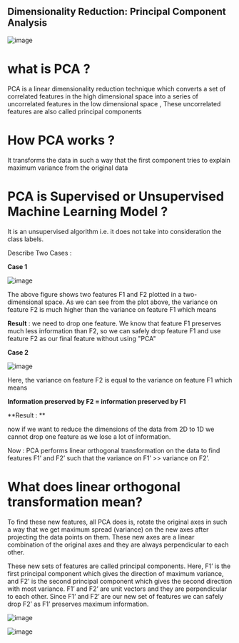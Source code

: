 ## Dimensionality Reduction: Principal Component Analysis
![image](https://miro.medium.com/v2/resize:fit:1400/1*T7CqlFV5aRm6MxO5nJt7Qw.gif)

 # what is PCA ?

PCA is a linear dimensionality reduction technique which converts a set of correlated features in the high dimensional space into a series of uncorrelated features in the low dimensional space , These uncorrelated features are also called principal components

#  How PCA works ?

It transforms the data in such a way that the first component tries to explain maximum variance from the original data

# PCA is Supervised or Unsupervised Machine Learning Model ?

It is an unsupervised algorithm i.e. it does not take into consideration the class labels.

Describe Two Cases : 

**Case 1**

![image](https://miro.medium.com/v2/resize:fit:1100/format:webp/1*0zaNT5b09jGpIPCeciYw0w.png)

The above figure shows two features F1 and F2 plotted in a two-dimensional space. As we can see from the plot above, the variance on feature F2 is much higher than the variance on feature F1 which means


**Result** : 
we need to drop one feature. We know that feature F1 preserves much less information than F2, so we can safely drop feature F1 and use feature F2 as our final feature without using "PCA"


**Case 2**

![image](https://miro.medium.com/v2/resize:fit:1100/format:webp/1*FOboyOo3_ALuBJ2GSWR4mA.png)

Here, the variance on feature F2 is equal to the variance on feature F1 which means

**Information preserved by F2 = information preserved by F1**

**Result : **

now if we want to reduce the dimensions of the data from 2D to 1D we cannot drop one feature as we lose a lot of information.

Now : PCA performs linear orthogonal transformation on the data to find features F1’ and F2’ such that the variance on F1’ >> variance on F2’.


# What does linear orthogonal transformation mean?

To find these new features, all PCA does is, rotate the original axes in such a way that we get maximum spread (variance) on the new axes after projecting the data points on them. These new axes are a linear combination of the original axes and they are always perpendicular to each other.

These new sets of features are called principal components. Here, F1’ is the first principal component which gives the direction of maximum variance, and F2' is the second principal component which gives the second direction with most variance. F1’ and F2’ are unit vectors and they are perpendicular to each other. Since F1’ and F2’ are our new set of features we can safely drop F2’ as F1’ preserves maximum information.

![image](https://miro.medium.com/v2/resize:fit:1198/format:webp/1*T-X74b1jeCrJooXaS9lmYQ.png)

![image](https://miro.medium.com/v2/resize:fit:1100/format:webp/1*lfOCE9OIGEREJ9VHf_bQMg.png)
